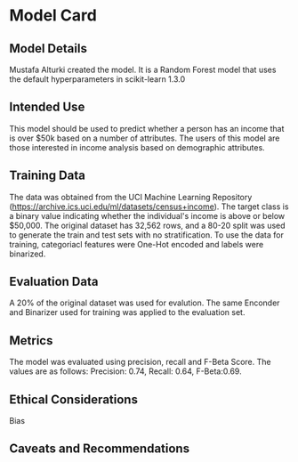 # Model Card


## Model Details
Mustafa Alturki  created the model. It is a Random Forest model that uses the default hyperparameters in scikit-learn 1.3.0

## Intended Use
This model should be used to predict whether a person has an income that is over $50k based on a number of attributes. The users of this model are those interested in income analysis based on demographic attributes.
## Training Data
The data was obtained from the UCI Machine Learning Repository (https://archive.ics.uci.edu/ml/datasets/census+income). 
The target class is a binary value indicating whether the individual's income is above or below $50,000.
The original dataset has 32,562 rows, and a 80-20 split was used to generate the train and test sets with no stratification. To use the data for training, categoriacl features were One-Hot encoded and labels were binarized.
## Evaluation Data
A 20% of the original dataset was used for evalution. The same Enconder and Binarizer used for training was applied to the evaluation set.
## Metrics
The model was evaluated using precision, recall and F-Beta Score. The values are as follows: Precision: 0.74, Recall: 0.64, F-Beta:0.69. 

## Ethical Considerations
Bias    
## Caveats and Recommendations
